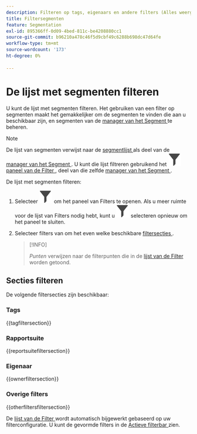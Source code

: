 ```yaml
---
description: Filteren op tags, eigenaars en andere filters (Alles weergeven, Mijne, Gedeeld met mij, Favorieten en Goedgekeurd.)
title: Filtersegmenten
feature: Segmentation
exl-id: 895366ff-0d09-4bed-811c-be4208880cc1
source-git-commit: b96210a478c46f5d9cbf49c6288b698dc47d64fe
workflow-type: tm+mt
source-wordcount: '173'
ht-degree: 0%

---
```


# De lijst met segmenten filteren

U kunt de lijst met segmenten filteren. Het gebruiken van een filter op segmenten maakt het gemakkelijker om de segmenten te vinden die aan u beschikbaar zijn, en segmenten van de [ manager van het Segment ](seg-manage.md) te beheren.

>[!NOTE]
>
>De lijst van segmenten verwijst naar de [ segmentlijst ](seg-manage.md#filters-list) als deel van de [ manager van het Segment ](seg-manage.md). U kunt die lijst filtreren gebruikend het ![&#128279;](/help/assets/icons/Filter.svg) [ paneel van de Filter ](seg-manage.md#filter-panel), deel van die zelfde [ manager van het Segment ](seg-manage.md).
>


De lijst met segmenten filteren:

1. Selecteer ![ Filter ](/help/assets/icons/Filter.svg) om het paneel van Filters te openen. Als u meer ruimte voor de lijst van Filters nodig hebt, kunt u ![ Filter ](/help/assets/icons/Filter.svg) selecteren opnieuw om het paneel te sluiten.
1. Selecteer filters van om het even welke beschikbare [ filtersecties ](#filter-sections).

   >[!INFO]
   >
   >*Punten* verwijzen naar de filterpunten die in de [ lijst van de Filter ](seg-manage.md#segment-list) worden getoond.
   > 

## Secties filteren

De volgende filtersecties zijn beschikbaar:

### Tags

{{tagfiltersection}}

### Rapportsuite

{{reportsuitefiltersection}}

### Eigenaar

{{ownerfiltersection}}

### Overige filters

{{otherfiltersfiltersection}}


De [ lijst van de Filter ](seg-manage.md#segment-list) wordt automatisch bijgewerkt gebaseerd op uw filterconfiguratie. U kunt de gevormde filters in de [ Actieve filterbar ](seg-manage.md#active-filter-bar) zien.
